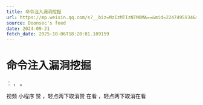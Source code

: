 ```yaml
---
title: 命令注入漏洞挖掘
url: https://mp.weixin.qq.com/s?__biz=MzIzMTIzNTM0MA==&mid=2247495934&idx=1&sn=5b61a877e3f1aef771b82f1d489db53d
source: Doonsec's feed
date: 2024-09-21
fetch_date: 2025-10-06T18:20:01.189159
---
```


# 命令注入漏洞挖掘

：
，
。

视频
小程序
赞
，轻点两下取消赞
在看
，轻点两下取消在看